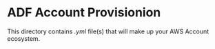 # ADF Account Provisionion

This directory contains *.yml* file(s) that will make up your AWS Account ecosystem.
